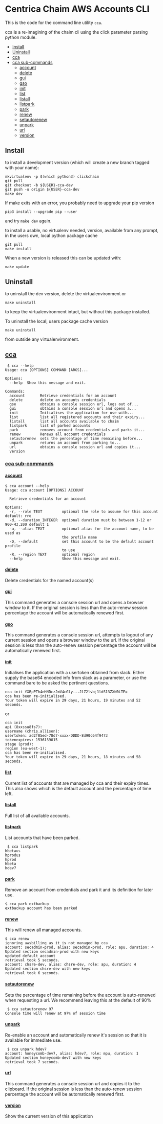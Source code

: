 # Centrica Chaim AWS Accounts CLI
This is the code for the command line utility `cca`.

cca is a re-imagining of the chaim cli using the click parameter parsing
python module.

<a name='contents'></a>
* [Install](#install)
* [Uninstall](#uninstall)
* [cca](#cca)
* [cca sub-commands](#ccasubcommands)
    * [account](#ccaaccount)
    * [delete](#ccadelete)
    * [gui](#ccagui)
    * [gso](#ccagso)
    * [init](#ccainit)
    * [list](#ccalist)
    * [listall](#ccalistall)
    * [listpark](#ccalistpark)
    * [park](#ccapark)
    * [renew](#ccarenew)
    * [setautorenew](#ccaautorenew)
    * [unpark](#ccaunpark)
    * [url](#ccaurl)
    * [version](#ccaversion)

<a name='install'></a>
## Install
to install a development version (which will create a new branch tagged with
your name):
```
mkvirtualenv -p $(which python3) clickchaim
git pull
git checkout -b ${USER}-cca-dev
git push -u origin ${USER}-cca-dev
make dev
```
If make exits with an error, you probably need to upgrade your pip version
```
pip3 install --upgrade pip --user
```
and try `make dev` again.

to install a usable, no virtualenv needed, version, available from any prompt,
in the users own, local python package cache
```
git pull
make install
```

When a new version is released this can be updated with:
```
make update
```

<a name='uninstall'></a>
## Uninstall
to uninstall the dev version, delete the virtualenvironment or
```
make uninstall
```
to keep the virtualenvironment intact, but without this package installed.

To uninstall the local, users package cache version
```
make uninstall
```
from outside any virtualenvironment.

<a name='cca'></a>
## [cca](#contents)

```
 $ cca --help
Usage: cca [OPTIONS] COMMAND [ARGS]...

Options:
  --help  Show this message and exit.

Commands:
  account       Retrieve credentials for an account
  delete        delete an accounts credentials
  gso           obtains a console session url, logs out of...
  gui           obtains a console session url and opens a...
  init          Initialises the application for use with...
  list          list all registered accounts and their expiry...
  listall       list all accounts available to chaim
  listpark      list of parked accounts
  park          removes account from credentials and parks it...
  renew         Renews all account credentials
  setautorenew  sets the percentage of time remaining before...
  unpark        returns an account from parking to...
  url           obtains a console session url and copies it...
  version

```

<a name='ccasubcommands'></a>
### [cca sub-commands](#contents)

<a name='ccaaccount'></a>
#### [account](#contents)
```
$ cca account --help
Usage: cca account [OPTIONS] ACCOUNT

  Retrieve credentials for an account

Options:
  -r, --role TEXT         optional the role to assume for this account default: rro
  -d, --duration INTEGER  optional duration must be between 1-12 or 900-43,200 default 1
  -a, --alias TEXT        optional alias for the account name, to be used as
                          the profile name
  -D, --default           set this account to be the default account profile
                          to use
  -R, --region TEXT       optional region
  --help                  Show this message and exit.

```

<a name='ccadelete'></a>
#### [delete](#contents)
Delete credentials for the named account(s)

<a name='ccagui'></a>
#### [gui](#contents)
This command generates a console session url and opens a browser window to it.
If the original session is less than the auto-renew session percentage the
account will be automatically renewed first.

<a name='ccagso'></a>
#### [gso](#contents)
This command generates a console session url, attempts to logout of any current
session and opens a browser window to the url.
If the original session is less than the auto-renew session percentage the
account will be automatically renewed first.

<a name='ccainit'></a>
#### [init](#contents)
Initialises the application with a usertoken obtained from slack.  Either
supply the base64 encoded info from slack as a parameter, or use the command
bare to be asked the pertinent questions.
```
cca init YXBpPTh4eHNDczJmV4cGly...JlZ2lvbj1ldS13ZXN0LTE=
cca has been re-initialised.
Your token will expire in 29 days, 21 hours, 19 minutes and 52 seconds.
```
or
```
cca init
api (8xxssu8fs7):
username (chris.allison):
usertoken: ad2f05ed-78d7-xxxx-DDDD-8d90c64f9473
tokenexpires: 1536139015
stage (prod):
region (eu-west-1):
cca has been re-initialised.
Your token will expire in 29 days, 21 hours, 18 minutes and 58 seconds.
```

<a name='ccalist'></a>
#### [list](#contents)
Current list of accounts that are managed by cca and their expiry times.
This also shows which is the default account and the percentage of time left.

<a name='ccalistall'></a>
#### [listall](#contents)
Full list of all available accounts.

<a name='ccalistpark'></a>
#### [listpark](#contents)
List accounts that have been parked.
```
 $ cca listpark
hbetaus
hprodus
hprod
hbeta
hdev7
```


<a name='ccapark'></a>
#### [park](#contents)
Remove an account from credentials and park it and its definition for later
use.
```
$ cca park extbackup
extbackup account has been parked
```

<a name='ccarenew'></a>
#### [renew](#contents)
This will renew all managed accounts.
```
$ cca renew
ignoring awsbilling as it is not managed by cca
account: secadmin-prod, alias: secadmin-prod, role: apu, duration: 4
Updated section secadmin-prod with new keys
updated default account
retrieval took 5 seconds.
account: chsre-dev, alias: chsre-dev, role: apu, duration: 4
Updated section chsre-dev with new keys
retrieval took 6 seconds.
```

<a name='ccaautorenew'></a>
#### [setautorenew](#contents)
Sets the percentage of time remaining before the account is auto-renewed when
requesting a url. We recommend leaving this at the default of 90%
```
 $ cca setautorenew 97
Console time will renew at 97% of session time
```

<a name='ccaunpark'></a>
#### [unpark](#contents)
Re-enable an account and automatically renew it's session so that it is
available for immediate use.
```
 $ cca unpark hdev7
account: honeycomb-dev7, alias: hdev7, role: mpu, duration: 1
Updated section honeycomb-dev7 with new keys
retrieval took 7 seconds.
```

<a name='ccaurl'></a>
#### [url](#contents)
This command generates a console session url and copies it to the clipboard.
If the original session is less than the auto-renew session percentage the
account will be automatically renewed first.


<a name='ccaversion'></a>
#### [version](#contents)
Show the current version of this application
